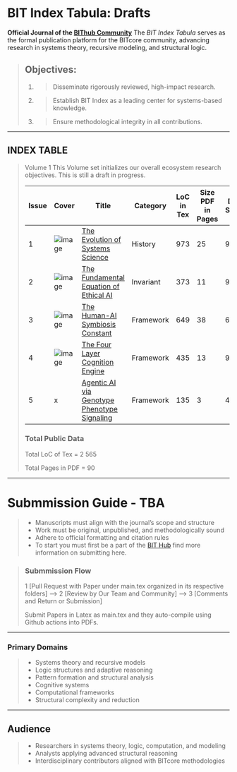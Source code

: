 # BIT Index Tabula: Drafts

**Official Journal of the [BIThub Community](https://hub.bitwiki.org/)**
The *BIT Index Tabula* serves as the formal publication platform for the BITcore community, advancing research in systems theory, recursive modeling, and structural logic.

> ## Objectives:
> 1. > Disseminate rigorously reviewed, high-impact research.
> 2. > Establish BIT Index as a leading center for systems-based knowledge.
> 3. > Ensure methodological integrity in all contributions.


---

## INDEX TABLE

> Volume 1
> This Volume set initializes our overall ecosystem research objectives. This is still a draft in progress.
>
> | Issue | Cover | Title | Category | LoC in Tex | Size PDF in Pages | Draft Status |
> |---|---|---|---|---|---|---|
> | 1 | ![image](https://github.com/user-attachments/assets/cec3b434-ce0a-4993-9d62-10269ea355ba) | [The Evolution of Systems Science](https://github.com/bitwikiorg/bit_index_tabula/blob/main/History/evolution_of_systems_science/main.pdf) | History | 973 | 25 | 99.9% |
> | 2 | ![image](https://github.com/user-attachments/assets/855ff57f-a137-4b7c-b951-b69c644579d3) | [The Fundamental Equation of Ethical AI](https://github.com/bitwikiorg/bit_index_tabula/blob/main/Invariants/fundamental_equation/main.pdf) | Invariant | 373 | 11 | 99.9% |
> | 3 | ![image](https://github.com/user-attachments/assets/efb1143e-f2d7-47fc-a41b-c97d733e62f4) | [The Human-AI Symbiosis Constant](https://github.com/bitwikiorg/bit_index_tabula/blob/main/Frameworks/The_%20HumanAI_Symbiosis_Constant/main.pdf) | Framework | 649 | 38 | 60% |
> | 4 | ![image](https://github.com/user-attachments/assets/588c9b16-a122-49a8-ae52-98c13e5619bb) | [The Four Layer Cognition Engine](https://github.com/bitwikiorg/bit_index_tabula/blob/main/Frameworks/the_four_layer_cognition_engine/main.pdf) | Framework | 435 | 13 | 99.9% |
> | 5 | x | [Agentic AI via Genotype Phenotype Signaling](https://github.com/bitwikiorg/bit_index_tabula/blob/main/Frameworks/genotypes_signal_molecules/main.pdf) | Framework | 135 | 3 | 40% |
>
> ### Total Public Data
> 
> Total LoC of Tex = 2 565
> 
> Total Pages in PDF = 90

---


# Submmission Guide - TBA
> - Manuscripts must align with the journal’s scope and structure
> - Work must be original, unpublished, and methodologically sound
> - Adhere to official formatting and citation rules
> - To start you must first be a part of the [BIT Hub](http://hub.bitwiki.org/) find more information on submitting here.

> ### Submmission Flow
> 1 [Pull Request with Paper under main.tex organized in its respective folders] --> 2 [Review by Our Team and Community] --> 3 [Comments and Return or Submission]
>
> Submit Papers in Latex as main.tex and they auto-compile using Github actions into PDFs.
>

---


### Primary Domains
> - Systems theory and recursive models
> - Logic structures and adaptive reasoning
> - Pattern formation and structural analysis
> - Cognitive systems
> - Computational frameworks
> - Structural complexity and reduction

---


## Audience

> - Researchers in systems theory, logic, computation, and modeling
> - Analysts applying advanced structural reasoning
> - Interdisciplinary contributors aligned with BITcore methodologies

